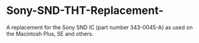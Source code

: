 # Sony-SND-THT-Replacement-
A replacement for the Sony SND IC (part number 343-0045-A) as used on the Macintosh Plus, SE and others.
